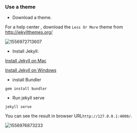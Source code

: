 <h3 id="4.1">Use a theme</h3>

- Download a theme.

For a help center , download the `Less Or More` theme from http://jekyllthemes.org/

![1556972713607](C:\Users\goodluck\AppData\Roaming\Typora\typora-user-images\1556972713607.png)



- Install Jekyll:

[Install Jekyll on Mac](https://idratherbewriting.com/documentation-theme-jekyll/mydoc_install_jekyll_on_mac.html)

[Install Jekyll on Windows](https://idratherbewriting.com/documentation-theme-jekyll/mydoc_install_jekyll_on_windows.html)



- install Bundler

```
gem install bundler
```



- Run jekyll serve 

```
jekyll serve
```

You can see the result in browser URL`http://127.0.0.1:4000/`.

![1556976873233](C:\Users\goodluck\AppData\Roaming\Typora\typora-user-images\1556977861439.png)

